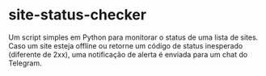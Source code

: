 # site-status-checker
Um script simples em Python para monitorar o status de uma lista de sites. Caso um site esteja offline ou retorne um código de status inesperado (diferente de 2xx), uma notificação de alerta é enviada para um chat do Telegram.

